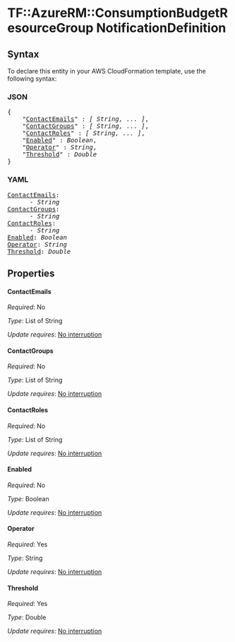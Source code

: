 # TF::AzureRM::ConsumptionBudgetResourceGroup NotificationDefinition

## Syntax

To declare this entity in your AWS CloudFormation template, use the following syntax:

### JSON

<pre>
{
    "<a href="#contactemails" title="ContactEmails">ContactEmails</a>" : <i>[ String, ... ]</i>,
    "<a href="#contactgroups" title="ContactGroups">ContactGroups</a>" : <i>[ String, ... ]</i>,
    "<a href="#contactroles" title="ContactRoles">ContactRoles</a>" : <i>[ String, ... ]</i>,
    "<a href="#enabled" title="Enabled">Enabled</a>" : <i>Boolean</i>,
    "<a href="#operator" title="Operator">Operator</a>" : <i>String</i>,
    "<a href="#threshold" title="Threshold">Threshold</a>" : <i>Double</i>
}
</pre>

### YAML

<pre>
<a href="#contactemails" title="ContactEmails">ContactEmails</a>: <i>
      - String</i>
<a href="#contactgroups" title="ContactGroups">ContactGroups</a>: <i>
      - String</i>
<a href="#contactroles" title="ContactRoles">ContactRoles</a>: <i>
      - String</i>
<a href="#enabled" title="Enabled">Enabled</a>: <i>Boolean</i>
<a href="#operator" title="Operator">Operator</a>: <i>String</i>
<a href="#threshold" title="Threshold">Threshold</a>: <i>Double</i>
</pre>

## Properties

#### ContactEmails

_Required_: No

_Type_: List of String

_Update requires_: [No interruption](https://docs.aws.amazon.com/AWSCloudFormation/latest/UserGuide/using-cfn-updating-stacks-update-behaviors.html#update-no-interrupt)

#### ContactGroups

_Required_: No

_Type_: List of String

_Update requires_: [No interruption](https://docs.aws.amazon.com/AWSCloudFormation/latest/UserGuide/using-cfn-updating-stacks-update-behaviors.html#update-no-interrupt)

#### ContactRoles

_Required_: No

_Type_: List of String

_Update requires_: [No interruption](https://docs.aws.amazon.com/AWSCloudFormation/latest/UserGuide/using-cfn-updating-stacks-update-behaviors.html#update-no-interrupt)

#### Enabled

_Required_: No

_Type_: Boolean

_Update requires_: [No interruption](https://docs.aws.amazon.com/AWSCloudFormation/latest/UserGuide/using-cfn-updating-stacks-update-behaviors.html#update-no-interrupt)

#### Operator

_Required_: Yes

_Type_: String

_Update requires_: [No interruption](https://docs.aws.amazon.com/AWSCloudFormation/latest/UserGuide/using-cfn-updating-stacks-update-behaviors.html#update-no-interrupt)

#### Threshold

_Required_: Yes

_Type_: Double

_Update requires_: [No interruption](https://docs.aws.amazon.com/AWSCloudFormation/latest/UserGuide/using-cfn-updating-stacks-update-behaviors.html#update-no-interrupt)

